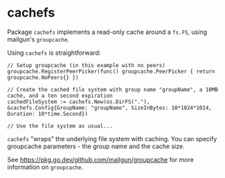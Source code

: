 # cachefs

Package `cachefs` implements a read-only cache around a `fs.FS`, using mailgun's `groupcache`.

Using `cachefs` is straightforward:

	// Setup groupcache (in this example with no peers)
	groupcache.RegisterPeerPicker(func() groupcache.PeerPicker { return groupcache.NoPeers{} })

	// Create the cached file system with group name "groupName", a 10MB cache, and a ten second expiration
	cachedFileSystem := cachefs.New(os.DirFS("."), &cachefs.Config{GroupName: "groupName", SizeInBytes: 10*1024*1024, Duration: 10*time.Second})

	// Use the file system as usual...

`cachefs` "wraps" the underlying file system with caching. You can specify groupcache parameters - the group name
and the cache size.

See https://pkg.go.dev/github.com/mailgun/groupcache for more information on `groupcache`.
